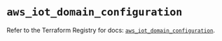 # `aws_iot_domain_configuration`

Refer to the Terraform Registry for docs: [`aws_iot_domain_configuration`](https://registry.terraform.io/providers/hashicorp/aws/6.11.0/docs/resources/iot_domain_configuration).
